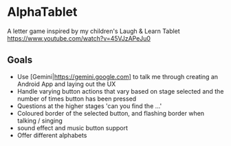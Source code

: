 AlphaTablet
=============

A letter game inspired by my children's Laugh & Learn Tablet
https://www.youtube.com/watch?v=45VJzAPeJu0

Goals
--------
- Use [Gemini|https://gemini.google.com] to talk me through creating an Android App and laying out the UX
- Handle varying button actions that vary based on stage selected and the number of times button has been pressed 
- Questions at the higher stages 'can you find the ...'
- Coloured border of the selected button, and flashing border when talking / singing
- sound effect and music button support
- Offer different alphabets
